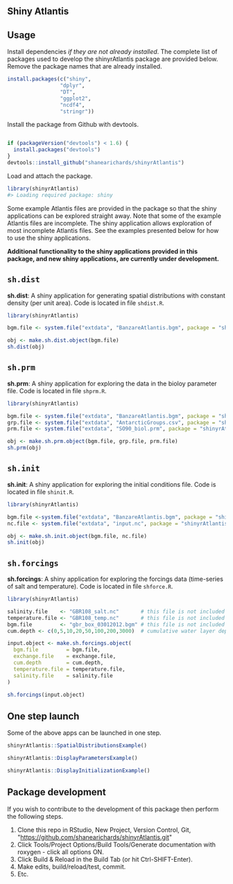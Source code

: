 Shiny Atlantis
--------------

Usage
-----

Install dependencies *if they are not already installed*. The complete list of packages used to develop the shinyrAtlantis package are provided below. Remove the package names that are already installed. 

``` r
install.packages(c("shiny", 
                 "dplyr", 
                 "DT",
                 "ggplot2",
                 "ncdf4",
                 "stringr"))
```

Install the package from Github with devtools.

``` r

if (packageVersion("devtools") < 1.6) {
  install.packages("devtools")
}
devtools::install_github("shanearichards/shinyrAtlantis")
```

Load and attach the package.

``` r
library(shinyrAtlantis)
#> Loading required package: shiny
```

Some example Atlantis files are provided in the package so that the shiny applications can be explored straight away. Note that some of the example Atlantis files are incomplete. The shiny application allows exploration of most incomplete Atlantis files. See the examples presented below for how to use the shiny applications.

**Additional functionality to the shiny applications provided in this package, and new shiny applications, are currently under development.**

`sh.dist`
-------------------------------

**sh.dist**: A shiny application for generating spatial distributions with constant density (per unit area). Code is located in file `shdist.R`.

``` r
library(shinyrAtlantis)

bgm.file <- system.file("extdata", "BanzareAtlantis.bgm", package = "shinyrAtlantis")

obj <- make.sh.dist.object(bgm.file)
sh.dist(obj)
```

`sh.prm`
-----------------------

**sh.prm**: A shiny application for exploring the data in the bioloy parameter file. Code is located in file `shprm.R`.

``` r
library(shinyrAtlantis)

bgm.file <- system.file("extdata", "BanzareAtlantis.bgm", package = "shinyrAtlantis")
grp.file <- system.file("extdata", "AntarcticGroups.csv", package = "shinyrAtlantis")
prm.file <- system.file("extdata", "SO90_biol.prm", package = "shinyrAtlantis")

obj <- make.sh.prm.object(bgm.file, grp.file, prm.file)
sh.prm(obj)
```

`sh.init`
-------------------------

**sh.init**: A shiny application for exploring the initial conditions file. Code is located in file `shinit.R`.

``` r
library(shinyrAtlantis)

bgm.file <-system.file("extdata", "BanzareAtlantis.bgm", package = "shinyrAtlantis")
nc.file <- system.file("extdata", "input.nc", package = "shinyrAtlantis")

obj <- make.sh.init.object(bgm.file, nc.file)
sh.init(obj)
```

`sh.forcings`
-------------------------------

**sh.forcings**: A shiny application for exploring the forcings data (time-series of salt and temperature). Code is located in file `shforce.R`.

``` r
library(shinyrAtlantis)

salinity.file    <- "GBR108_salt.nc"       # this file is not included in the package
temperature.file <- "GBR108_temp.nc"       # this file is not included in the package
bgm.file         <- "gbr_box_03012012.bgm" # this file is not included in the package
cum.depth <- c(0,5,10,20,50,100,200,3000)  # cumulative water layer depths

input.object <- make.sh.forcings.object(
  bgm.file         = bgm.file,
  exchange.file    = exchange.file,
  cum.depth        = cum.depth,
  temperature.file = temperature.file,
  salinity.file    = salinity.file
)

sh.forcings(input.object)
```

One step launch
---------------

Some of the above apps can be launched in one step.

``` r
shinyrAtlantis::SpatialDistributionsExample()
```

``` r
shinyrAtlantis::DisplayParametersExample()
```

``` r
shinyrAtlantis::DisplayInitializationExample()
```

Package development
--------------------

If you wish to contribute to the development of this package then perform the following steps.

1.  Clone this repo in RStudio, New Project, Version Control, Git, "<https://github.com/shanearichards/shinyrAtlantis.git>"
2.  Click Tools/Project Options/Build Tools/Generate documentation with roxygen - click all options ON.
3.  Click Build & Reload in the Build Tab (or hit Ctrl-SHIFT-Enter).
4.  Make edits, build/reload/test, commit.
5.  Etc.

